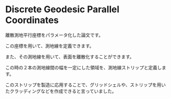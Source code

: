 # Discrete Geodesic Parallel Coordinates
離散測地平行座標をパラメータ化した論文です。

この座標を用いて、測地線を定義できます。

また、その測地線を用いて、表面を離散化することができます。

この時の２本の測地線間の幅を一定にした領域を、測地線ストリップと定義します。

このストリップを製造に応用することで、グリッドシェルや、ストリップを用いたクラッディングなどを作成できると言っていました。